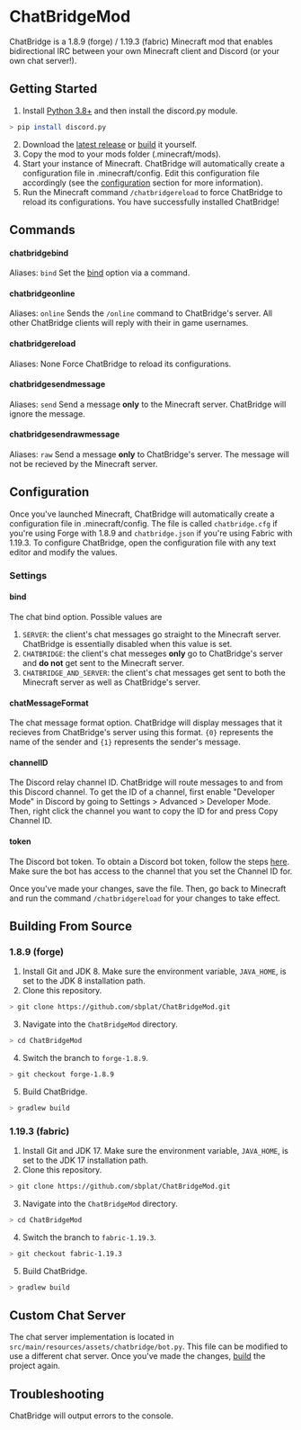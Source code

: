 # ChatBridgeMod

ChatBridge is a 1.8.9 (forge) / 1.19.3 (fabric) Minecraft mod that enables bidirectional IRC between your own Minecraft client and Discord (or your own chat server!).

## Getting Started

1. Install [Python 3.8+](https://www.python.org/downloads/) and then install the discord.py module.
```sh
> pip install discord.py
```
2. Download the [latest release](/releases) or [build](##building-from-source) it yourself.
3. Copy the mod to your mods folder (.minecraft/mods).
4. Start your instance of Minecraft. ChatBridge will automatically create a configuration file in .minecraft/config. Edit this configuration file accordingly (see the [configuration](##configuration) section for more information).
5. Run the Minecraft command `/chatbridgereload` to force ChatBridge to reload its configurations. You have successfully installed ChatBridge!

## Commands

#### chatbridgebind

Aliases: `bind`
Set the [bind](####bind) option via a command.

#### chatbridgeonline

Aliases: `online`
Sends the `/online` command to ChatBridge's server. All other ChatBridge clients will reply with their in game usernames.

#### chatbridgereload

Aliases: None
Force ChatBridge to reload its configurations.

#### chatbridgesendmessage

Aliases: `send`
Send a message **only** to the Minecraft server. ChatBridge will ignore the message.

#### chatbridgesendrawmessage

Aliases: `raw`
Send a message **only** to ChatBridge's server. The message will not be recieved by the Minecraft server.

## Configuration

Once you've launched Minecraft, ChatBridge will automatically create a configuration file in .minecraft/config. The file is called `chatbridge.cfg` if you're using Forge with 1.8.9 and `chatbridge.json` if you're using Fabric with 1.19.3.
To configure ChatBridge, open the configuration file with any text editor and modify the values.

### Settings

#### bind

The chat bind option. Possible values are
1. `SERVER`: the client's chat messages go straight to the Minecraft server. ChatBridge is essentially disabled when this value is set.
2. `CHATBRIDGE`: the client's chat messeges **only** go to ChatBridge's server and **do not** get sent to the Minecraft server.
3. `CHATBRIDGE_AND_SERVER`: the client's chat messages get sent to both the Minecraft server as well as ChatBridge's server.

#### chatMessageFormat

The chat message format option. ChatBridge will display messages that it recieves from ChatBridge's server using this format. `{0}` represents the name of the sender and `{1}` represents the sender's message.

#### channelID

The Discord relay channel ID. ChatBridge will route messages to and from this Discord channel. To get the ID of a channel, first enable "Developer Mode" in Discord by going to Settings > Advanced > Developer Mode. Then, right click the channel you want to copy the ID for and press Copy Channel ID.

#### token

The Discord bot token. To obtain a Discord bot token, follow the steps [here](https://discordpy.readthedocs.io/en/stable/discord.html). Make sure the bot has access to the channel that you set the Channel ID for.

Once you've made your changes, save the file. Then, go back to Minecraft and run the command `/chatbridgereload` for your changes to take effect.

## Building From Source

### 1.8.9 (forge)

1. Install Git and JDK 8. Make sure the environment variable, `JAVA_HOME`, is set to the JDK 8 installation path.
2. Clone this repository.
```sh
> git clone https://github.com/sbplat/ChatBridgeMod.git
```
3. Navigate into the `ChatBridgeMod` directory.
```sh
> cd ChatBridgeMod
```
4. Switch the branch to `forge-1.8.9`.
```sh
> git checkout forge-1.8.9
```
5. Build ChatBridge.
```sh
> gradlew build
```

### 1.19.3 (fabric)

1. Install Git and JDK 17. Make sure the environment variable, `JAVA_HOME`, is set to the JDK 17 installation path.
2. Clone this repository.
```sh
> git clone https://github.com/sbplat/ChatBridgeMod.git
```
3. Navigate into the `ChatBridgeMod` directory.
```sh
> cd ChatBridgeMod
```
4. Switch the branch to `fabric-1.19.3`.
```sh
> git checkout fabric-1.19.3
```
5. Build ChatBridge.
```sh
> gradlew build
```

## Custom Chat Server

The chat server implementation is located in `src/main/resources/assets/chatbridge/bot.py`. This file can be modified to use a different chat server. Once you've made the changes, [build](##building-from-source) the project again.

## Troubleshooting

ChatBridge will output errors to the console.